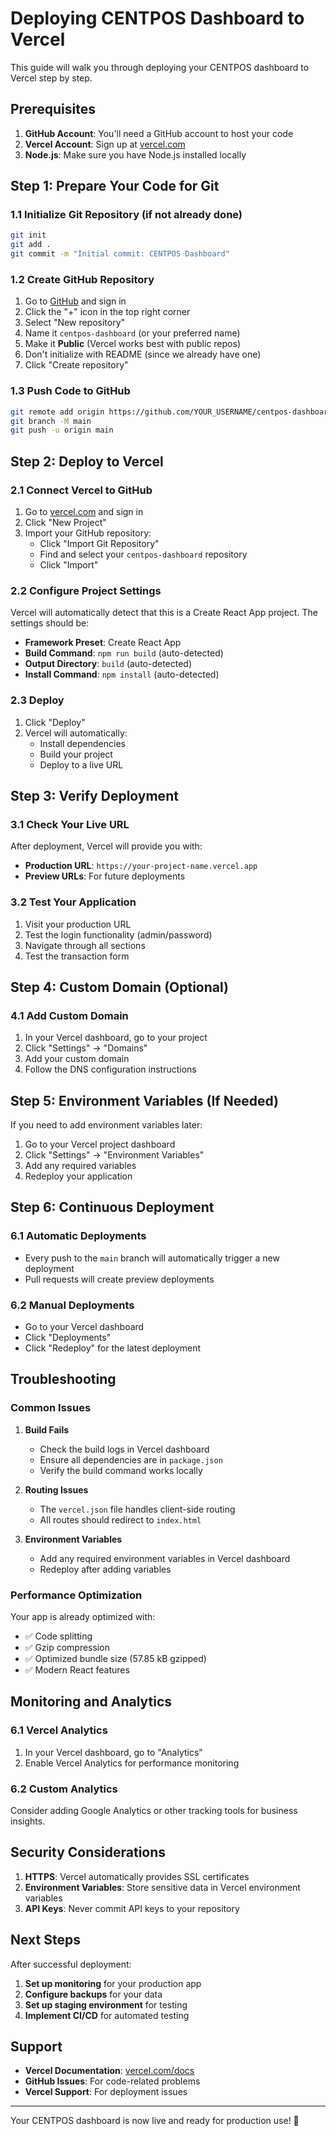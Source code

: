 # Deploying CENTPOS Dashboard to Vercel

This guide will walk you through deploying your CENTPOS dashboard to Vercel step by step.

## Prerequisites

1. **GitHub Account**: You'll need a GitHub account to host your code
2. **Vercel Account**: Sign up at [vercel.com](https://vercel.com)
3. **Node.js**: Make sure you have Node.js installed locally

## Step 1: Prepare Your Code for Git

### 1.1 Initialize Git Repository (if not already done)
```bash
git init
git add .
git commit -m "Initial commit: CENTPOS Dashboard"
```

### 1.2 Create GitHub Repository
1. Go to [GitHub](https://github.com) and sign in
2. Click the "+" icon in the top right corner
3. Select "New repository"
4. Name it `centpos-dashboard` (or your preferred name)
5. Make it **Public** (Vercel works best with public repos)
6. Don't initialize with README (since we already have one)
7. Click "Create repository"

### 1.3 Push Code to GitHub
```bash
git remote add origin https://github.com/YOUR_USERNAME/centpos-dashboard.git
git branch -M main
git push -u origin main
```

## Step 2: Deploy to Vercel

### 2.1 Connect Vercel to GitHub
1. Go to [vercel.com](https://vercel.com) and sign in
2. Click "New Project"
3. Import your GitHub repository:
   - Click "Import Git Repository"
   - Find and select your `centpos-dashboard` repository
   - Click "Import"

### 2.2 Configure Project Settings
Vercel will automatically detect that this is a Create React App project. The settings should be:

- **Framework Preset**: Create React App
- **Build Command**: `npm run build` (auto-detected)
- **Output Directory**: `build` (auto-detected)
- **Install Command**: `npm install` (auto-detected)

### 2.3 Deploy
1. Click "Deploy"
2. Vercel will automatically:
   - Install dependencies
   - Build your project
   - Deploy to a live URL

## Step 3: Verify Deployment

### 3.1 Check Your Live URL
After deployment, Vercel will provide you with:
- **Production URL**: `https://your-project-name.vercel.app`
- **Preview URLs**: For future deployments

### 3.2 Test Your Application
1. Visit your production URL
2. Test the login functionality (admin/password)
3. Navigate through all sections
4. Test the transaction form

## Step 4: Custom Domain (Optional)

### 4.1 Add Custom Domain
1. In your Vercel dashboard, go to your project
2. Click "Settings" → "Domains"
3. Add your custom domain
4. Follow the DNS configuration instructions

## Step 5: Environment Variables (If Needed)

If you need to add environment variables later:

1. Go to your Vercel project dashboard
2. Click "Settings" → "Environment Variables"
3. Add any required variables
4. Redeploy your application

## Step 6: Continuous Deployment

### 6.1 Automatic Deployments
- Every push to the `main` branch will automatically trigger a new deployment
- Pull requests will create preview deployments

### 6.2 Manual Deployments
- Go to your Vercel dashboard
- Click "Deployments"
- Click "Redeploy" for the latest deployment

## Troubleshooting

### Common Issues

1. **Build Fails**
   - Check the build logs in Vercel dashboard
   - Ensure all dependencies are in `package.json`
   - Verify the build command works locally

2. **Routing Issues**
   - The `vercel.json` file handles client-side routing
   - All routes should redirect to `index.html`

3. **Environment Variables**
   - Add any required environment variables in Vercel dashboard
   - Redeploy after adding variables

### Performance Optimization

Your app is already optimized with:
- ✅ Code splitting
- ✅ Gzip compression
- ✅ Optimized bundle size (57.85 kB gzipped)
- ✅ Modern React features

## Monitoring and Analytics

### 6.1 Vercel Analytics
1. In your Vercel dashboard, go to "Analytics"
2. Enable Vercel Analytics for performance monitoring

### 6.2 Custom Analytics
Consider adding Google Analytics or other tracking tools for business insights.

## Security Considerations

1. **HTTPS**: Vercel automatically provides SSL certificates
2. **Environment Variables**: Store sensitive data in Vercel environment variables
3. **API Keys**: Never commit API keys to your repository

## Next Steps

After successful deployment:

1. **Set up monitoring** for your production app
2. **Configure backups** for your data
3. **Set up staging environment** for testing
4. **Implement CI/CD** for automated testing

## Support

- **Vercel Documentation**: [vercel.com/docs](https://vercel.com/docs)
- **GitHub Issues**: For code-related problems
- **Vercel Support**: For deployment issues

---

Your CENTPOS dashboard is now live and ready for production use! 🚀
